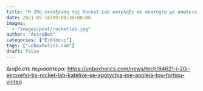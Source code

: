 ```yaml
---
title: "Η 20η εκτόξευση της Rocket Lab κατέληξε σε αποτυχία με απώλεια του φορτίου (ΒΙΝΤΕΟ)"
date: 2021-05-16T09:08:38+00:00
images:
  - "images/post/rocketlab.jpg"
author: "AstroBot"
categories: ["Ειδήσεις"]
tags: ["unboxholics.com"]
draft: false
---
```




Διαβάστε περισσότερα: https://unboxholics.com/news/tech/84621-i-20i-ektoxefsi-tis-rocket-lab-katelixe-se-apotychia-me-apoleia-tou-fortiou-vinteo
